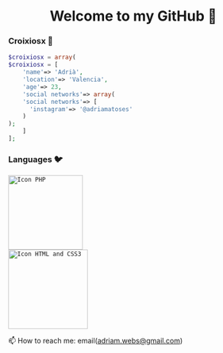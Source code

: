 <h1 align="center">Welcome to my GitHub 👋</h1>

### Croixiosx 🐧 
<!--
**Croixiosx/Croixiosx** is a ✨ _special_ ✨ repository because its `README.md` (this file) appears on your GitHub profile.
Here are some ideas to get you started:
- 🔭 I’m currently working on ...
- 🌱 I’m currently learning ...
- 👯 I’m looking to collaborate on ...
- 🤔 I’m looking for help with ...
- 💬 Ask me about ...
- 📫 How to reach me: ...
- 😄 Pronouns: ...
- ⚡ Fun fact: ...
-->
```php 
$croixiosx = array(
$croixiosx = [
    'name'=> 'Adrià',
    'location'=> 'Valencia',
    'age'=> 23,
    'social networks'=> array(
    'social networks'=> [
      'instagram'=> '@adriamatoses'
    )
);
    ]
];
```

### Languages 🐦
<code><img src="https://upload.wikimedia.org/wikipedia/commons/2/27/PHP-logo.svg" alt="Icon PHP" width="150"> </code>
<code><img src="https://rolandocaldas.com/wp-content/uploads/2013/10/css3-html5-e1383236383597.png" alt="Icon HTML and CSS3 " width="160"> </code>

📫 How to reach me: email(adriam.webs@gmail.com)
